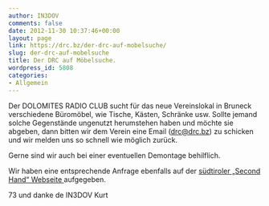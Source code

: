 ```yaml
---
author: IN3DOV
comments: false
date: 2012-11-30 10:37:46+00:00
layout: page
link: https://drc.bz/der-drc-auf-mobelsuche/
slug: der-drc-auf-mobelsuche
title: Der DRC auf Möbelsuche.
wordpress_id: 5808
categories:
- Allgemein
---
```


Der DOLOMITES RADIO CLUB sucht für das neue Vereinslokal in Bruneck verschiedene Büromöbel, wie Tische, Kästen, Schränke usw. Sollte jemand solche Gegenstände ungenutzt herumstehen haben und möchte sie abgeben, dann bitten wir dem Verein eine Email ([drc@drc.bz](mailto:drc@drc.bz)) zu schicken und wir melden uns so schnell wie möglich zurück.

Gerne sind wir auch bei einer eventuellen Demontage behilflich.

Wir haben eine entsprechende Anfrage ebenfalls auf der [südtiroler „Second Hand“ Webseite ](http://www.second-hand.it/index.php.it?function=details&page=1&id=778887)aufgegeben.

73 und danke de IN3DOV Kurt
